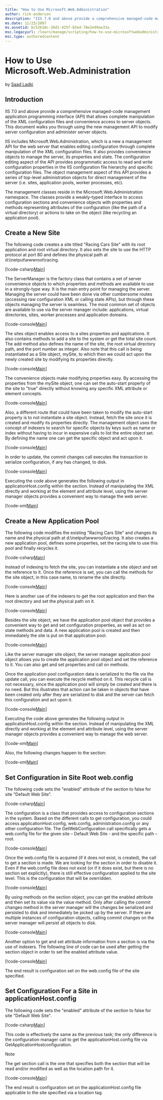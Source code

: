 ```yaml
---
title: "How to Use Microsoft.Web.Administration"
author: rick-anderson
description: "IIS 7.0 and above provide a comprehensive managed-code management application programming interface (API) that allows complete manipulation of the XML config..."
ms.date: 11/23/2007
ms.assetid: bc52610c-38d1-425f-83ed-78e2e99ae33a
msc.legacyurl: /learn/manage/scripting/how-to-use-microsoftwebadministration
msc.type: authoredcontent
---
```

How to Use Microsoft.Web.Administration
====================
by [Saad Ladki](https://twitter.com/saadladki)

## Introduction

IIS 7.0 and above provide a comprehensive managed-code management application programming interface (API) that allows complete manipulation of the XML configuration files and convenience access to server objects. This document walks you through using the new management API to modify server configuration and administer server objects.

IIS includes Microsoft.Web.Administration, which is a new a management API for the web server that enables editing configuration through complete manipulation of the XML configuration files. It also provides convenience objects to manage the server, its properties and state. The configuration editing aspect of the API provides programmatic access to read and write configuration properties in the IIS configuration file hierarchy and specific configuration files. The object management aspect of this API provides a series of top-level administration objects for direct management of the server (i.e. sites, application pools, worker processes, etc).

The management classes reside in the Microsoft.Web.Administration namespace. The classes provide a weakly-typed interface to access configuration sections and convenience objects with properties and methods representing attributes of the configuration (like the path of a virtual directory) or actions to take on the object (like recycling an application pool).

## Create a New Site

The following code creates a site titled "Racing Cars Site" with its root application and root virtual directory. It also sets the site to use the HTTP protocol at port 80 and defines the physical path at d:\inetput\wwwroot\racing.

[!code-csharp[Main](how-to-use-microsoftwebadministration/samples/sample1.cs)]

The ServerManager is the factory class that contains a set of server convenience objects to which properties and methods are available to use in a strongly-type way. It is the main entry point for managing the server. Managing the server could have been done via other cumbersome routes (accessing raw configuration XML or calling state APIs), but through these objects managing the server is seamless. The most common set of objects are available to use via the server manager include: applications, virtual directories, sites, worker processes and application domains.

[!code-console[Main](how-to-use-microsoftwebadministration/samples/sample2.cmd)]

The sites object enables access to a sites properties and applications. It also contains methods to add a site to the system or get the total site count. The add method also defines the name of the site, the root virtual directory path, and the port number as integer. Also note that this call is being instantiated as a Site object, mySite, to which then we could act upon the newly created site by modifying its properties directly.

[!code-console[Main](how-to-use-microsoftwebadministration/samples/sample3.cmd)]

The convenience objects make modifying properties easy. By accessing the properties from the mySite object, one can set the auto-start property of the site to "true" directly without knowing any specific XML attribute or element concepts.

[!code-console[Main](how-to-use-microsoftwebadministration/samples/sample4.cmd)]

Also, a different route that could have been taken to modify the auto-start property is to not instantiate a site object. Instead, fetch the site once it is created and modify its properties directly. The management object uses the concept of indexers to search for specific objects by keys such as name or index without having to incur in expensive calls to list the entire object set. By defining the name one can get the specific object and act upon it.

[!code-console[Main](how-to-use-microsoftwebadministration/samples/sample5.cmd)]

In order to update, the commit changes call executes the transaction to serialize configuration, if any has changed, to disk.

[!code-console[Main](how-to-use-microsoftwebadministration/samples/sample6.cmd)]

Executing the code above generates the following output in applicationHost.config within the section. Instead of manipulating the XML directly and working at the element and attribute level, using the server manager objects provides a convenient way to manage the web server.

[!code-xml[Main](how-to-use-microsoftwebadministration/samples/sample7.xml)]

## Create a New Application Pool

The following code modifies the existing "Racing Cars Site" and changes its name and the physical path at d:\inetput\wwwroot\racing. It also creates a new application pool, defines some properties, set the racing site to use this pool and finally recycles it.

[!code-csharp[Main](how-to-use-microsoftwebadministration/samples/sample8.cs)]

Instead of indexing to fetch the site, you can instantiate a site object and set the reference to it. Once the reference is set, you can call the methods for the site object, in this case name, to rename the site directly.

[!code-console[Main](how-to-use-microsoftwebadministration/samples/sample9.cmd)]

Here is another use of the indexers to get the root application and then the root directory and set the physical path on it.

[!code-console[Main](how-to-use-microsoftwebadministration/samples/sample10.cmd)]

Besides the site object, we have the application pool object that provides a convenient way to get and set configuration properties, as well as act on state methods and data. A new application pool is created and then immediately the site is put on that application pool.

[!code-console[Main](how-to-use-microsoftwebadministration/samples/sample11.cmd)]

Like the server manager site object, the server manager application pool object allows you to create the application pool object and set the reference to it. You can also get and set properties and call on methods.

Once the application pool configuration data is serialized to the file via the update call, you can execute the recycle method on it. This recycle call is not necessary, since the application pool will simply be created and there is no need. But this illustrates that action can be taken in objects that have been created only after they are serialized to disk and the server can fetch this configuration and act upon it.

[!code-console[Main](how-to-use-microsoftwebadministration/samples/sample12.cmd)]

Executing the code above generates the following output in applicationHost.config within the section. Instead of manipulating the XML directly and working at the element and attribute level, using the server manager objects provides a convenient way to manage the web server.

[!code-xml[Main](how-to-use-microsoftwebadministration/samples/sample13.xml)]

Also, the following changes happen to the section:

[!code-xml[Main](how-to-use-microsoftwebadministration/samples/sample14.xml)]

## Set Configuration in Site Root web.config

The following code sets the "enabled" attribute of the section to false for site "Default Web Site".

[!code-csharp[Main](how-to-use-microsoftwebadministration/samples/sample15.cs)]

The configuration is a class that provides access to configuration sections in the system. Based on the different calls to get configuration, you could access applicationHost.config, web.config, administration.config or any other configuration file. The GetWebConfiguration call specifically gets a web.config file for the given site – Default Web Site - and the specific path – root.

[!code-console[Main](how-to-use-microsoftwebadministration/samples/sample16.cmd)]

Once the web.config file is acquired (if it does not exist, is created), the call to get a section is made. We are looking for the section in order to disable it. Even if the web.config file does not exist (or if it does exist, but there is no section set explicitly), there is still effective configuration applied to the site level. This is the configuration that will be overridden.

[!code-console[Main](how-to-use-microsoftwebadministration/samples/sample17.cmd)]

By using methods on the section object, you can get the enabled attribute and then set its value via the value method. Only after calling the commit changes method in the server manager will the changes be serialized and persisted to disk and immediately be picked up by the server. If there are multiple instances of configuration objects, calling commit changes on the server manager will persist all objects to disk.

[!code-console[Main](how-to-use-microsoftwebadministration/samples/sample18.cmd)]

Another option to get and set attribute information from a section is via the use of indexers. The following line of code can be used after getting the section object in order to set the enabled attribute value.

[!code-console[Main](how-to-use-microsoftwebadministration/samples/sample19.cmd)]

The end result is configuration set on the web.config file of the site specified.

## Set Configuration For a Site in applicationHost.config

The following code sets the "enabled" attribute of the section to false for site "Default Web Site".

[!code-csharp[Main](how-to-use-microsoftwebadministration/samples/sample20.cs)]

This code is effectively the same as the previous task; the only difference is the configuration manager call to get the applicationHost.config file via GetApplicationHostconfiguration.

> [!NOTE]
> The get section call is the one that specifies both the section that will be read and/or modified as well as the location path for it.

[!code-console[Main](how-to-use-microsoftwebadministration/samples/sample21.cmd)]

The end result is configuration set on the applicationHost.config file applicable to the site specified via a location tag.
